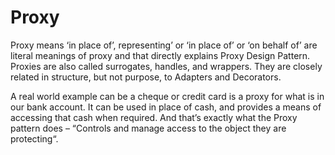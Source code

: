 # Proxy

Proxy means ‘in place of’, representing’ or ‘in place of’ or ‘on behalf of’ are literal meanings of proxy and that
directly explains Proxy Design Pattern. Proxies are also called surrogates, handles, and wrappers. They are closely
related in structure, but not purpose, to Adapters and Decorators.

A real world example can be a cheque or credit card is a proxy for what is in our bank account. It can be used in place
of cash, and provides a means of accessing that cash when required. And that’s exactly what the Proxy pattern does –
“Controls and manage access to the object they are protecting“.